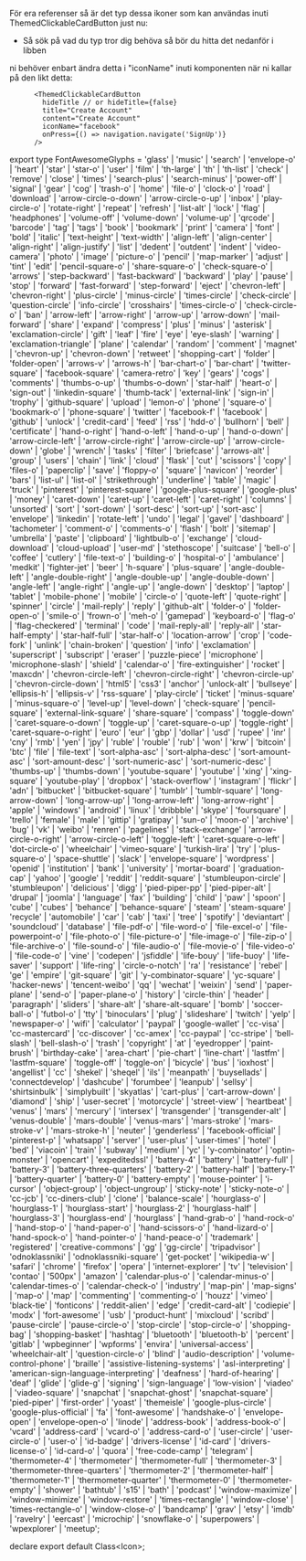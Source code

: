 För era referenser så är det typ dessa ikoner som kan användas inuti ThemedClickableCardButton just nu:

- Så sök på vad du typ tror dig behöva så bör du hitta det nedanför i libben

ni behöver enbart ändra detta i "iconName" inuti komponenten när ni kallar på den likt detta:

          <ThemedClickableCardButton
            hideTitle // or hideTitle={false}
            title="Create Account"
            content="Create Account"
            iconName="facebook"
            onPress={() => navigation.navigate('SignUp')}
          />

export type FontAwesomeGlyphs = 'glass' | 'music' | 'search' | 'envelope-o' | 'heart' | 'star' | 'star-o' | 'user' | 'film' | 'th-large' | 'th' | 'th-list' | 'check' | 'remove' | 'close' | 'times' | 'search-plus' | 'search-minus' | 'power-off' | 'signal' | 'gear' | 'cog' | 'trash-o' | 'home' | 'file-o' | 'clock-o' | 'road' | 'download' | 'arrow-circle-o-down' | 'arrow-circle-o-up' | 'inbox' | 'play-circle-o' | 'rotate-right' | 'repeat' | 'refresh' | 'list-alt' | 'lock' | 'flag' | 'headphones' | 'volume-off' | 'volume-down' | 'volume-up' | 'qrcode' | 'barcode' | 'tag' | 'tags' | 'book' | 'bookmark' | 'print' | 'camera' | 'font' | 'bold' | 'italic' | 'text-height' | 'text-width' | 'align-left' | 'align-center' | 'align-right' | 'align-justify' | 'list' | 'dedent' | 'outdent' | 'indent' | 'video-camera' | 'photo' | 'image' | 'picture-o' | 'pencil' | 'map-marker' | 'adjust' | 'tint' | 'edit' | 'pencil-square-o' | 'share-square-o' | 'check-square-o' | 'arrows' | 'step-backward' | 'fast-backward' | 'backward' | 'play' | 'pause' | 'stop' | 'forward' | 'fast-forward' | 'step-forward' | 'eject' | 'chevron-left' | 'chevron-right' | 'plus-circle' | 'minus-circle' | 'times-circle' | 'check-circle' | 'question-circle' | 'info-circle' | 'crosshairs' | 'times-circle-o' | 'check-circle-o' | 'ban' | 'arrow-left' | 'arrow-right' | 'arrow-up' | 'arrow-down' | 'mail-forward' | 'share' | 'expand' | 'compress' | 'plus' | 'minus' | 'asterisk' | 'exclamation-circle' | 'gift' | 'leaf' | 'fire' | 'eye' | 'eye-slash' | 'warning' | 'exclamation-triangle' | 'plane' | 'calendar' | 'random' | 'comment' | 'magnet' | 'chevron-up' | 'chevron-down' | 'retweet' | 'shopping-cart' | 'folder' | 'folder-open' | 'arrows-v' | 'arrows-h' | 'bar-chart-o' | 'bar-chart' | 'twitter-square' | 'facebook-square' | 'camera-retro' | 'key' | 'gears' | 'cogs' | 'comments' | 'thumbs-o-up' | 'thumbs-o-down' | 'star-half' | 'heart-o' | 'sign-out' | 'linkedin-square' | 'thumb-tack' | 'external-link' | 'sign-in' | 'trophy' | 'github-square' | 'upload' | 'lemon-o' | 'phone' | 'square-o' | 'bookmark-o' | 'phone-square' | 'twitter' | 'facebook-f' | 'facebook' | 'github' | 'unlock' | 'credit-card' | 'feed' | 'rss' | 'hdd-o' | 'bullhorn' | 'bell' | 'certificate' | 'hand-o-right' | 'hand-o-left' | 'hand-o-up' | 'hand-o-down' | 'arrow-circle-left' | 'arrow-circle-right' | 'arrow-circle-up' | 'arrow-circle-down' | 'globe' | 'wrench' | 'tasks' | 'filter' | 'briefcase' | 'arrows-alt' | 'group' | 'users' | 'chain' | 'link' | 'cloud' | 'flask' | 'cut' | 'scissors' | 'copy' | 'files-o' | 'paperclip' | 'save' | 'floppy-o' | 'square' | 'navicon' | 'reorder' | 'bars' | 'list-ul' | 'list-ol' | 'strikethrough' | 'underline' | 'table' | 'magic' | 'truck' | 'pinterest' | 'pinterest-square' | 'google-plus-square' | 'google-plus' | 'money' | 'caret-down' | 'caret-up' | 'caret-left' | 'caret-right' | 'columns' | 'unsorted' | 'sort' | 'sort-down' | 'sort-desc' | 'sort-up' | 'sort-asc' | 'envelope' | 'linkedin' | 'rotate-left' | 'undo' | 'legal' | 'gavel' | 'dashboard' | 'tachometer' | 'comment-o' | 'comments-o' | 'flash' | 'bolt' | 'sitemap' | 'umbrella' | 'paste' | 'clipboard' | 'lightbulb-o' | 'exchange' | 'cloud-download' | 'cloud-upload' | 'user-md' | 'stethoscope' | 'suitcase' | 'bell-o' | 'coffee' | 'cutlery' | 'file-text-o' | 'building-o' | 'hospital-o' | 'ambulance' | 'medkit' | 'fighter-jet' | 'beer' | 'h-square' | 'plus-square' | 'angle-double-left' | 'angle-double-right' | 'angle-double-up' | 'angle-double-down' | 'angle-left' | 'angle-right' | 'angle-up' | 'angle-down' | 'desktop' | 'laptop' | 'tablet' | 'mobile-phone' | 'mobile' | 'circle-o' | 'quote-left' | 'quote-right' | 'spinner' | 'circle' | 'mail-reply' | 'reply' | 'github-alt' | 'folder-o' | 'folder-open-o' | 'smile-o' | 'frown-o' | 'meh-o' | 'gamepad' | 'keyboard-o' | 'flag-o' | 'flag-checkered' | 'terminal' | 'code' | 'mail-reply-all' | 'reply-all' | 'star-half-empty' | 'star-half-full' | 'star-half-o' | 'location-arrow' | 'crop' | 'code-fork' | 'unlink' | 'chain-broken' | 'question' | 'info' | 'exclamation' | 'superscript' | 'subscript' | 'eraser' | 'puzzle-piece' | 'microphone' | 'microphone-slash' | 'shield' | 'calendar-o' | 'fire-extinguisher' | 'rocket' | 'maxcdn' | 'chevron-circle-left' | 'chevron-circle-right' | 'chevron-circle-up' | 'chevron-circle-down' | 'html5' | 'css3' | 'anchor' | 'unlock-alt' | 'bullseye' | 'ellipsis-h' | 'ellipsis-v' | 'rss-square' | 'play-circle' | 'ticket' | 'minus-square' | 'minus-square-o' | 'level-up' | 'level-down' | 'check-square' | 'pencil-square' | 'external-link-square' | 'share-square' | 'compass' | 'toggle-down' | 'caret-square-o-down' | 'toggle-up' | 'caret-square-o-up' | 'toggle-right' | 'caret-square-o-right' | 'euro' | 'eur' | 'gbp' | 'dollar' | 'usd' | 'rupee' | 'inr' | 'cny' | 'rmb' | 'yen' | 'jpy' | 'ruble' | 'rouble' | 'rub' | 'won' | 'krw' | 'bitcoin' | 'btc' | 'file' | 'file-text' | 'sort-alpha-asc' | 'sort-alpha-desc' | 'sort-amount-asc' | 'sort-amount-desc' | 'sort-numeric-asc' | 'sort-numeric-desc' | 'thumbs-up' | 'thumbs-down' | 'youtube-square' | 'youtube' | 'xing' | 'xing-square' | 'youtube-play' | 'dropbox' | 'stack-overflow' | 'instagram' | 'flickr' | 'adn' | 'bitbucket' | 'bitbucket-square' | 'tumblr' | 'tumblr-square' | 'long-arrow-down' | 'long-arrow-up' | 'long-arrow-left' | 'long-arrow-right' | 'apple' | 'windows' | 'android' | 'linux' | 'dribbble' | 'skype' | 'foursquare' | 'trello' | 'female' | 'male' | 'gittip' | 'gratipay' | 'sun-o' | 'moon-o' | 'archive' | 'bug' | 'vk' | 'weibo' | 'renren' | 'pagelines' | 'stack-exchange' | 'arrow-circle-o-right' | 'arrow-circle-o-left' | 'toggle-left' | 'caret-square-o-left' | 'dot-circle-o' | 'wheelchair' | 'vimeo-square' | 'turkish-lira' | 'try' | 'plus-square-o' | 'space-shuttle' | 'slack' | 'envelope-square' | 'wordpress' | 'openid' | 'institution' | 'bank' | 'university' | 'mortar-board' | 'graduation-cap' | 'yahoo' | 'google' | 'reddit' | 'reddit-square' | 'stumbleupon-circle' | 'stumbleupon' | 'delicious' | 'digg' | 'pied-piper-pp' | 'pied-piper-alt' | 'drupal' | 'joomla' | 'language' | 'fax' | 'building' | 'child' | 'paw' | 'spoon' | 'cube' | 'cubes' | 'behance' | 'behance-square' | 'steam' | 'steam-square' | 'recycle' | 'automobile' | 'car' | 'cab' | 'taxi' | 'tree' | 'spotify' | 'deviantart' | 'soundcloud' | 'database' | 'file-pdf-o' | 'file-word-o' | 'file-excel-o' | 'file-powerpoint-o' | 'file-photo-o' | 'file-picture-o' | 'file-image-o' | 'file-zip-o' | 'file-archive-o' | 'file-sound-o' | 'file-audio-o' | 'file-movie-o' | 'file-video-o' | 'file-code-o' | 'vine' | 'codepen' | 'jsfiddle' | 'life-bouy' | 'life-buoy' | 'life-saver' | 'support' | 'life-ring' | 'circle-o-notch' | 'ra' | 'resistance' | 'rebel' | 'ge' | 'empire' | 'git-square' | 'git' | 'y-combinator-square' | 'yc-square' | 'hacker-news' | 'tencent-weibo' | 'qq' | 'wechat' | 'weixin' | 'send' | 'paper-plane' | 'send-o' | 'paper-plane-o' | 'history' | 'circle-thin' | 'header' | 'paragraph' | 'sliders' | 'share-alt' | 'share-alt-square' | 'bomb' | 'soccer-ball-o' | 'futbol-o' | 'tty' | 'binoculars' | 'plug' | 'slideshare' | 'twitch' | 'yelp' | 'newspaper-o' | 'wifi' | 'calculator' | 'paypal' | 'google-wallet' | 'cc-visa' | 'cc-mastercard' | 'cc-discover' | 'cc-amex' | 'cc-paypal' | 'cc-stripe' | 'bell-slash' | 'bell-slash-o' | 'trash' | 'copyright' | 'at' | 'eyedropper' | 'paint-brush' | 'birthday-cake' | 'area-chart' | 'pie-chart' | 'line-chart' | 'lastfm' | 'lastfm-square' | 'toggle-off' | 'toggle-on' | 'bicycle' | 'bus' | 'ioxhost' | 'angellist' | 'cc' | 'shekel' | 'sheqel' | 'ils' | 'meanpath' | 'buysellads' | 'connectdevelop' | 'dashcube' | 'forumbee' | 'leanpub' | 'sellsy' | 'shirtsinbulk' | 'simplybuilt' | 'skyatlas' | 'cart-plus' | 'cart-arrow-down' | 'diamond' | 'ship' | 'user-secret' | 'motorcycle' | 'street-view' | 'heartbeat' | 'venus' | 'mars' | 'mercury' | 'intersex' | 'transgender' | 'transgender-alt' | 'venus-double' | 'mars-double' | 'venus-mars' | 'mars-stroke' | 'mars-stroke-v' | 'mars-stroke-h' | 'neuter' | 'genderless' | 'facebook-official' | 'pinterest-p' | 'whatsapp' | 'server' | 'user-plus' | 'user-times' | 'hotel' | 'bed' | 'viacoin' | 'train' | 'subway' | 'medium' | 'yc' | 'y-combinator' | 'optin-monster' | 'opencart' | 'expeditedssl' | 'battery-4' | 'battery' | 'battery-full' | 'battery-3' | 'battery-three-quarters' | 'battery-2' | 'battery-half' | 'battery-1' | 'battery-quarter' | 'battery-0' | 'battery-empty' | 'mouse-pointer' | 'i-cursor' | 'object-group' | 'object-ungroup' | 'sticky-note' | 'sticky-note-o' | 'cc-jcb' | 'cc-diners-club' | 'clone' | 'balance-scale' | 'hourglass-o' | 'hourglass-1' | 'hourglass-start' | 'hourglass-2' | 'hourglass-half' | 'hourglass-3' | 'hourglass-end' | 'hourglass' | 'hand-grab-o' | 'hand-rock-o' | 'hand-stop-o' | 'hand-paper-o' | 'hand-scissors-o' | 'hand-lizard-o' | 'hand-spock-o' | 'hand-pointer-o' | 'hand-peace-o' | 'trademark' | 'registered' | 'creative-commons' | 'gg' | 'gg-circle' | 'tripadvisor' | 'odnoklassniki' | 'odnoklassniki-square' | 'get-pocket' | 'wikipedia-w' | 'safari' | 'chrome' | 'firefox' | 'opera' | 'internet-explorer' | 'tv' | 'television' | 'contao' | '500px' | 'amazon' | 'calendar-plus-o' | 'calendar-minus-o' | 'calendar-times-o' | 'calendar-check-o' | 'industry' | 'map-pin' | 'map-signs' | 'map-o' | 'map' | 'commenting' | 'commenting-o' | 'houzz' | 'vimeo' | 'black-tie' | 'fonticons' | 'reddit-alien' | 'edge' | 'credit-card-alt' | 'codiepie' | 'modx' | 'fort-awesome' | 'usb' | 'product-hunt' | 'mixcloud' | 'scribd' | 'pause-circle' | 'pause-circle-o' | 'stop-circle' | 'stop-circle-o' | 'shopping-bag' | 'shopping-basket' | 'hashtag' | 'bluetooth' | 'bluetooth-b' | 'percent' | 'gitlab' | 'wpbeginner' | 'wpforms' | 'envira' | 'universal-access' | 'wheelchair-alt' | 'question-circle-o' | 'blind' | 'audio-description' | 'volume-control-phone' | 'braille' | 'assistive-listening-systems' | 'asl-interpreting' | 'american-sign-language-interpreting' | 'deafness' | 'hard-of-hearing' | 'deaf' | 'glide' | 'glide-g' | 'signing' | 'sign-language' | 'low-vision' | 'viadeo' | 'viadeo-square' | 'snapchat' | 'snapchat-ghost' | 'snapchat-square' | 'pied-piper' | 'first-order' | 'yoast' | 'themeisle' | 'google-plus-circle' | 'google-plus-official' | 'fa' | 'font-awesome' | 'handshake-o' | 'envelope-open' | 'envelope-open-o' | 'linode' | 'address-book' | 'address-book-o' | 'vcard' | 'address-card' | 'vcard-o' | 'address-card-o' | 'user-circle' | 'user-circle-o' | 'user-o' | 'id-badge' | 'drivers-license' | 'id-card' | 'drivers-license-o' | 'id-card-o' | 'quora' | 'free-code-camp' | 'telegram' | 'thermometer-4' | 'thermometer' | 'thermometer-full' | 'thermometer-3' | 'thermometer-three-quarters' | 'thermometer-2' | 'thermometer-half' | 'thermometer-1' | 'thermometer-quarter' | 'thermometer-0' | 'thermometer-empty' | 'shower' | 'bathtub' | 's15' | 'bath' | 'podcast' | 'window-maximize' | 'window-minimize' | 'window-restore' | 'times-rectangle' | 'window-close' | 'times-rectangle-o' | 'window-close-o' | 'bandcamp' | 'grav' | 'etsy' | 'imdb' | 'ravelry' | 'eercast' | 'microchip' | 'snowflake-o' | 'superpowers' | 'wpexplorer' | 'meetup';

declare export default Class<Icon<FontAwesomeGlyphs>>;
